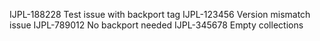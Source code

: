 IJPL-188228 Test issue with backport tag
IJPL-123456 Version mismatch issue
IJPL-789012 No backport needed
IJPL-345678 Empty collections